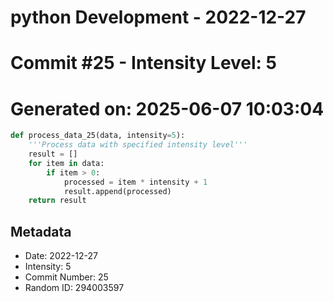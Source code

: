 ﻿# python Development - 2022-12-27
# Commit #25 - Intensity Level: 5
# Generated on: 2025-06-07 10:03:04
```python
def process_data_25(data, intensity=5):
    '''Process data with specified intensity level'''
    result = []
    for item in data:
        if item > 0:
            processed = item * intensity + 1
            result.append(processed)
    return result
```
## Metadata
- Date: 2022-12-27
- Intensity: 5
- Commit Number: 25
- Random ID: 294003597
